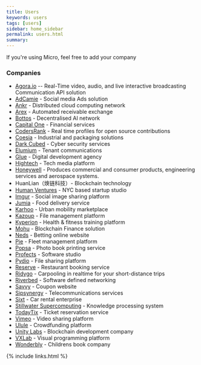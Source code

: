 ```yaml
---
title: Users
keywords: users
tags: [users]
sidebar: home_sidebar
permalink: users.html
summary: 
---
```


If you're using Micro, feel free to add your company

### Companies

- [Agora.io](http://agora.io) -- Real-Time video, audio, and live interactive broadcasting Communication API solution
- [AdCamie](http://adcamie.com/) - Social media Ads solution
- [Ankr](https://www.ankr.network/) - Distributed cloud computing network
- [Arex](https://arex.io/) - Automated receivable exchange
- [Bottos](https://bottos.org/) - Decentralised AI network
- [Capital One](https://www.capitalone.com/) - Financial services
- [CodersRank](https://codersrank.io/) - Real time profiles for open source contributions
- [Coesia](https://www.coesia.com/en) - Industrial and packaging solutions
- [Dark Cubed](http://darkcubed.com) - Cyber security services
- [Elumium](https://www.elumium.com/) - Tenant communications
- [Glue](https://glue.group) - Digital development agency
- [Hightech](https://hightech.fm/) - Tech media platform
- [Honeywell](https://www.honeywell.com/) - Produces commercial and consumer products, engineering services and aerospace systems.
- HuanLian（焕链科技）- Blockchain technology
- [Human Ventures](https://humanventures.co/) - NYC based startup studio
- [Imgur](https://imgur.com/) - Social image sharing platform
- [Jumia](https://food.jumia.com/) - Food delivery service
- [Karhoo](https://karhoo.com/) - Urban mobility marketplace
- [Kazoup](http://www.kazoup.com) - File management platform
- [Kyperion](https://kyperion.com) - Health & fitness training platform
- [Mohu](https://www.mohukeji.com/) - Blockchain Finance solution
- [Neds](https://www.neds.com.au/) - Betting online website
- [Pie](http://pie.io/) - Fleet management platform
- [Popsa](https://popsa.com/) - Photo book printing service
- [Profects](https://profects.com/) - Software studio
- [Pydio](https://pydio.com/) - File sharing platform
- [Reserve](https://reserve.com/) - Restaurant booking service
- [Ridygo](https://www.ridygo.fr/) - Carpooling in realtime for your short-distance trips
- [Riverbed](https://www.riverbed.com/gb/) - Software defined networking
- [Savvy](https://www.joinsavvy.com/en/) - Coupon website
- [Sipsynergy](http://www.sipsynergy.co.uk/) - Telecommunications services
- [Sixt](https://www.sixt.com) - Car rental enterprise
- [Stillwater Supercomputing](http://www.stillwater-sc.com/) - Knowledge processing system
- [TodayTix](https://www.todaytix.com/) - Ticket reservation service
- [Vimeo](https://vimeo.com/) - Video sharing platform
- [Ulule](https://www.ulule.com/) - Crowdfunding platform 
- [Unity Labs](https://www.unitylabs.io/) - Blockchain development company
- [VXLab](https://www.vxlab.com/) - Visual programming platform
- [Wonderbly](https://www.wonderbly.com/) - Childrens book company

{% include links.html %}
